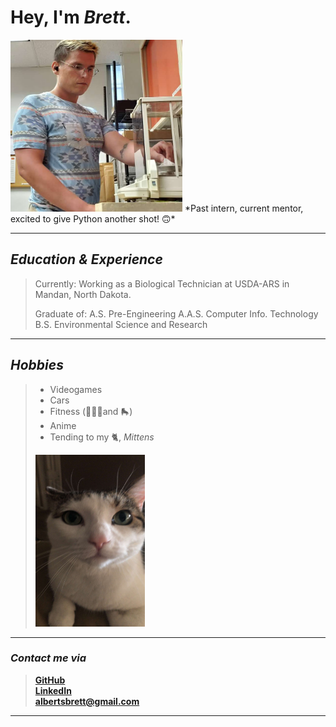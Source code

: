 # Hey, I'm *Brett*.  
<img src="Brett.jpg" width="275" height="275"> 
*Past intern, current mentor, excited to give Python another shot! 🙃*

___

## *Education & Experience*
>Currently: 
> Working as a Biological Technician at USDA-ARS in Mandan, North Dakota.
>
>Graduate of:
> A.S. Pre-Engineering 
> A.A.S. Computer Info. Technology
> B.S. Environmental Science and Research

___

## *Hobbies*
> - Videogames
> - Cars
> - Fitness (🏋🏼‍♂️and 🛼)
> - Anime
> - Tending to my 🐈, *Mittens*  
> 
> <img src="Mittens.jpg" width="175" height="275"> 

___

### *Contact me via*
> <a href="https://github.com/Wakunza" target="_blank">**GitHub**</a>  
> <a href="https://www.linkedin.com/in/brettalberts/" target="_blank">**LinkedIn**</a>  
> <a href="albertsbrett@gmail.com"> **albertsbrett@gmail.com** </a>  

___
